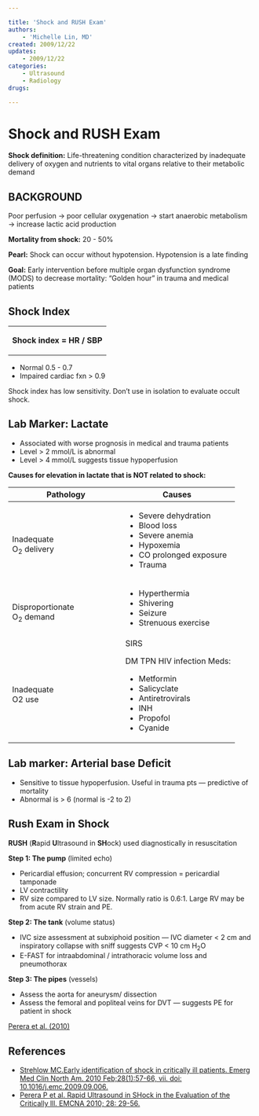 ```yaml
---

title: 'Shock and RUSH Exam'
authors:
    - 'Michelle Lin, MD'
created: 2009/12/22
updates:
    - 2009/12/22
categories:
    - Ultrasound
    - Radiology
drugs: 

---
```



# Shock and RUSH Exam

**Shock definition:** Life-threatening condition characterized by inadequate delivery of oxygen and nutrients to vital organs relative to their metabolic demand

## BACKGROUND

Poor perfusion → poor cellular oxygenation → start anaerobic metabolism → increase lactic acid production

**Mortality from shock:** 20 - 50%

**Pearl:** Shock can occur without hypotension. Hypotension is a late finding

**Goal:** Early intervention before multiple organ dysfunction syndrome (MODS) to decrease mortality: “Golden hour” in trauma and medical patients

## Shock Index

<table>
<colgroup>
<col width="100%" />
</colgroup>
<tbody>
<tr class="odd">
<td><p><strong>Shock index = HR / SBP</strong></p></td>
</tr>
</tbody>
</table>

-   Normal 0.5 - 0.7
-   Impaired cardiac fxn &gt; 0.9 

Shock index has low sensitivity. Don’t use in isolation to evaluate occult shock.

## Lab Marker: Lactate

-   Associated with worse prognosis in medical and trauma patients
-   Level &gt; 2 mmol/L is abnormal
-   Level &gt; 4 mmol/L suggests tissue hypoperfusion

**Causes for elevation in lactate that is NOT related to shock:**
<table>
<colgroup>
<col width="50%" />
<col width="50%" />
</colgroup>
<thead>
<tr class="header">
<th><strong> Pathology</strong></th>
<th><strong>Causes</strong> </th>
</tr>
</thead>
<tbody>
<tr class="odd">
<td><br />
Inadequate <br />
O<sub>2</sub> delivery</td>
<td><ul>
<li>Severe dehydration</li>
<li>Blood loss</li>
<li>Severe anemia</li>
<li>Hypoxemia</li>
<li>CO prolonged exposure</li>
<li>Trauma</li>
</ul></td>
</tr>
<tr class="even">
<td><br />
Disproportionate<br />
O<sub>2</sub> demand<br />
</td>
<td><ul>
<li>Hyperthermia</li>
<li>Shivering</li>
<li>Seizure</li>
<li>Strenuous exercise<br />
</li>
</ul></td>
</tr>
<tr class="odd">
<td><br />
Inadequate<br />
O2 use<br />
</td>
<td>SIRS<br />

DM
TPN
HIV infection
Meds:
<ul>
<li>Metformin</li>
<li>Salicyclate</li>
<li>Antiretrovirals</li>
<li>INH</li>
<li>Propofol</li>
<li>Cyanide</li>
</ul></td>
</tr>
</tbody>
</table>

## Lab marker: Arterial base Deficit

-   Sensitive to tissue hypoperfusion. Useful in trauma pts — predictive of mortality
-   Abnormal is &gt; 6 (normal is -2 to 2)

## Rush Exam in Shock

**RUSH** (**R**apid **U**ltrasound in **SH**ock) used diagnostically in resuscitation

**Step 1: The pump** (limited echo)

-   Pericardial effusion; concurrent RV compression = pericardial tamponade
-   LV contractility
-   RV size compared to LV size. Normally ratio is 0.6:1. Large RV may be from acute RV strain and PE.

**Step 2: The tank** (volume status)

-   IVC size assessment at subxiphoid position — IVC diameter &lt; 2 cm and inspiratory collapse with sniff suggests CVP &lt; 10 cm H<sub>2</sub>O
-   E-FAST for intraabdominal / intrathoracic volume loss and pneumothorax

**Step 3: The pipes** (vessels)

-   Assess the aorta for aneurysm/ dissection
-   Assess the femoral and popliteal veins for DVT — suggests PE for patient in shock

[Perera et al. (2010)](http://www.ncbi.nlm.nih.gov/pubmed/19945597) 

## References

-   [Strehlow MC.Early identification of shock in critically ill patients. Emerg Med Clin North Am. 2010 Feb;28(1):57-66, vii. doi: 10.1016/j.emc.2009.09.006.](http://www.ncbi.nlm.nih.gov/pubmed/19945598)
-   [Perera P et al. Rapid Ultrasound in SHock in the Evaluation of the Critically lll. EMCNA 2010; 28: 29-56.](http://www.ncbi.nlm.nih.gov/pubmed/19945597)
